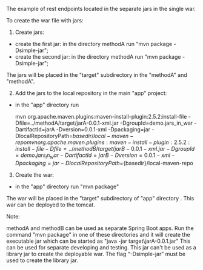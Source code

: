 The example of rest endpoints located in the separate jars in the single war.

To create the war file with jars:

1. Create jars:
- create the first jar: in the directory methodA run "mvn package -Dsimple-jar";
- create the second jar: in the directory methodA run "mvn package -Dsimple-jar";

The jars will be placed in the "target" subdirectory in the "methodA" and "methodA".


2. Add the jars to the local repository in the main "app" project:
- in the "app" directory run

	mvn org.apache.maven.plugins:maven-install-plugin:2.5.2:install-file -Dfile=../methodA/target/jarA-0.0.1-xml.jar -DgroupId=demo.jars_in_war -DartifactId=jarA -Dversion=0.0.1-xml -Dpackaging=jar -DlocalRepositoryPath=${basedir}/local-maven-repo 
	mvn org.apache.maven.plugins:maven-install-plugin:2.5.2:install-file -Dfile=../methodB/target/jarB-0.0.1-xml.jar -DgroupId=demo.jars_in_war -DartifactId=jarB -Dversion=0.0.1-xml -Dpackaging=jar -DlocalRepositoryPath=${basedir}/local-maven-repo 

3. Create the war:
- in the "app" directory run "mvn package"

The war will be placed in the "target" subdirectory of "app" directory . This war can be deployed to the tomcat.


Note: 

methodA and methodB can be used as separate Spring Boot apps.
Run the command "mvn package" in one of these directories and it will create the executable jar which can be started as "java -jar target\jarA-0.0.1.jar"
This can be used for separate developing and testing. This jar can't be used as a library jar to create the deployable war. The flag “-Dsimple-jar” must be used to create the library jar.

